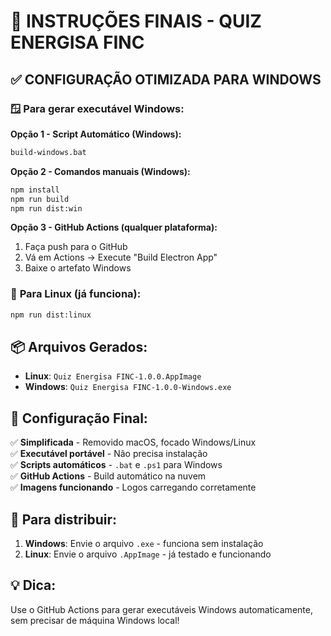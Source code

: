 # 🎯 INSTRUÇÕES FINAIS - QUIZ ENERGISA FINC

## ✅ **CONFIGURAÇÃO OTIMIZADA PARA WINDOWS**

### 🪟 **Para gerar executável Windows:**

**Opção 1 - Script Automático (Windows):**
```cmd
build-windows.bat
```

**Opção 2 - Comandos manuais (Windows):**
```cmd
npm install
npm run build
npm run dist:win
```

**Opção 3 - GitHub Actions (qualquer plataforma):**
1. Faça push para o GitHub
2. Vá em Actions → Execute "Build Electron App"
3. Baixe o artefato Windows

### 📱 **Para Linux (já funciona):**
```bash
npm run dist:linux
```

## 📦 **Arquivos Gerados:**

- **Linux**: `Quiz Energisa FINC-1.0.0.AppImage`
- **Windows**: `Quiz Energisa FINC-1.0.0-Windows.exe`

## 🔧 **Configuração Final:**

✅ **Simplificada** - Removido macOS, focado Windows/Linux  
✅ **Executável portável** - Não precisa instalação  
✅ **Scripts automáticos** - `.bat` e `.ps1` para Windows  
✅ **GitHub Actions** - Build automático na nuvem  
✅ **Imagens funcionando** - Logos carregando corretamente  

## 🚀 **Para distribuir:**

1. **Windows**: Envie o arquivo `.exe` - funciona sem instalação
2. **Linux**: Envie o arquivo `.AppImage` - já testado e funcionando

## 💡 **Dica:**
Use o GitHub Actions para gerar executáveis Windows automaticamente, sem precisar de máquina Windows local!
